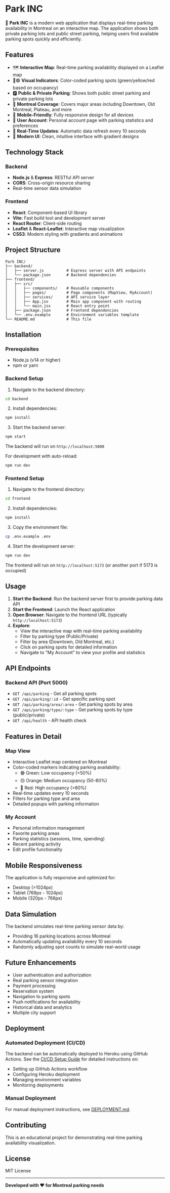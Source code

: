 # Park INC

🚗 **Park INC** is a modern web application that displays real-time parking availability in Montreal on an interactive map. The application shows both private parking lots and public street parking, helping users find available parking spots quickly and efficiently.

## Features

- 🗺️ **Interactive Map**: Real-time parking availability displayed on a Leaflet map
- 🔴🟢 **Visual Indicators**: Color-coded parking spots (green/yellow/red based on occupancy)
- 🅿️ **Public & Private Parking**: Shows both public street parking and private parking lots
- 📍 **Montreal Coverage**: Covers major areas including Downtown, Old Montreal, Plateau, and more
- 📱 **Mobile-Friendly**: Fully responsive design for all devices
- 👤 **User Account**: Personal account page with parking statistics and preferences
- 🔄 **Real-Time Updates**: Automatic data refresh every 10 seconds
- 🎨 **Modern UI**: Clean, intuitive interface with gradient designs

## Technology Stack

### Backend
- **Node.js** & **Express**: RESTful API server
- **CORS**: Cross-origin resource sharing
- Real-time sensor data simulation

### Frontend
- **React**: Component-based UI library
- **Vite**: Fast build tool and development server
- **React Router**: Client-side routing
- **Leaflet** & **React-Leaflet**: Interactive map visualization
- **CSS3**: Modern styling with gradients and animations

## Project Structure

```
Park INC/
├── backend/
│   ├── server.js          # Express server with API endpoints
│   └── package.json       # Backend dependencies
├── frontend/
│   ├── src/
│   │   ├── components/    # Reusable components
│   │   ├── pages/         # Page components (MapView, MyAccount)
│   │   ├── services/      # API service layer
│   │   ├── App.jsx        # Main app component with routing
│   │   └── main.jsx       # React entry point
│   ├── package.json       # Frontend dependencies
│   └── .env.example       # Environment variables template
└── README.md              # This file
```

## Installation

### Prerequisites
- Node.js (v14 or higher)
- npm or yarn

### Backend Setup

1. Navigate to the backend directory:
```bash
cd backend
```

2. Install dependencies:
```bash
npm install
```

3. Start the backend server:
```bash
npm start
```

The backend will run on `http://localhost:5000`

For development with auto-reload:
```bash
npm run dev
```

### Frontend Setup

1. Navigate to the frontend directory:
```bash
cd frontend
```

2. Install dependencies:
```bash
npm install
```

3. Copy the environment file:
```bash
cp .env.example .env
```

4. Start the development server:
```bash
npm run dev
```

The frontend will run on `http://localhost:5173` (or another port if 5173 is occupied)

## Usage

1. **Start the Backend**: Run the backend server first to provide parking data API
2. **Start the Frontend**: Launch the React application
3. **Open Browser**: Navigate to the frontend URL (typically `http://localhost:5173`)
4. **Explore**:
   - View the interactive map with real-time parking availability
   - Filter by parking type (Public/Private)
   - Filter by area (Downtown, Old Montreal, etc.)
   - Click on parking spots for detailed information
   - Navigate to "My Account" to view your profile and statistics

## API Endpoints

### Backend API (Port 5000)

- `GET /api/parking` - Get all parking spots
- `GET /api/parking/:id` - Get specific parking spot
- `GET /api/parking/area/:area` - Get parking spots by area
- `GET /api/parking/type/:type` - Get parking spots by type (public/private)
- `GET /api/health` - API health check

## Features in Detail

### Map View
- Interactive Leaflet map centered on Montreal
- Color-coded markers indicating parking availability:
  - 🟢 Green: Low occupancy (<50%)
  - 🟡 Orange: Medium occupancy (50-80%)
  - 🔴 Red: High occupancy (>80%)
- Real-time updates every 10 seconds
- Filters for parking type and area
- Detailed popups with parking information

### My Account
- Personal information management
- Favorite parking areas
- Parking statistics (sessions, time, spending)
- Recent parking activity
- Edit profile functionality

## Mobile Responsiveness

The application is fully responsive and optimized for:
- Desktop (>1024px)
- Tablet (768px - 1024px)
- Mobile (320px - 768px)

## Data Simulation

The backend simulates real-time parking sensor data by:
- Providing 16 parking locations across Montreal
- Automatically updating availability every 10 seconds
- Randomly adjusting spot counts to simulate real-world usage

## Future Enhancements

- User authentication and authorization
- Real parking sensor integration
- Payment processing
- Reservation system
- Navigation to parking spots
- Push notifications for availability
- Historical data and analytics
- Multiple city support

## Deployment

### Automated Deployment (CI/CD)

The backend can be automatically deployed to Heroku using GitHub Actions. See the [CI/CD Setup Guide](CICD_SETUP.md) for detailed instructions on:
- Setting up GitHub Actions workflow
- Configuring Heroku deployment
- Managing environment variables
- Monitoring deployments

### Manual Deployment

For manual deployment instructions, see [DEPLOYMENT.md](DEPLOYMENT.md).

## Contributing

This is an educational project for demonstrating real-time parking availability visualization.

## License

MIT License

---

**Developed with ❤️ for Montreal parking needs**

